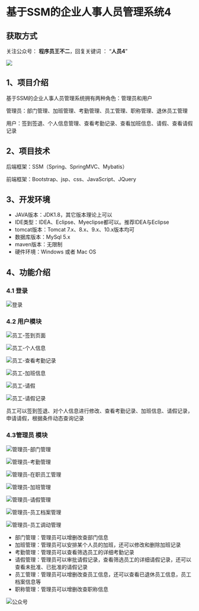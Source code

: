 # 基于SSM的企业人事人员管理系统4

## 获取方式

关注公众号： **程序员王不二**，回复关键词  ： “**人员4**”   

 ![](https://www.codeshop.fun/Typora-Images/202205281253739.png)


## 1、项目介绍

基于SSM的企业人事人员管理系统拥有两种角色：管理员和用户

管理员：部门管理、加班管理、考勤管理、员工管理、职称管理、退休员工管理

用户：签到签退、个人信息管理、查看考勤记录、查看加班信息、请假、查看请假记录


## 2、项目技术

后端框架：SSM（Spring、SpringMVC、Mybatis）

前端框架：Bootstrap、jsp、css、JavaScript、JQuery

## 3、开发环境

- JAVA版本：JDK1.8，其它版本理论上可以
- IDE类型：IDEA、Eclipse、Myeclipse都可以。推荐IDEA与Eclipse
- tomcat版本：Tomcat 7.x、8.x、9.x、10.x版本均可
- 数据库版本：MySql 5.x
- maven版本：无限制
- 硬件环境：Windows 或者 Mac OS


## 4、功能介绍

### 4.1 登录

![登录](https://www.codeshop.fun/Typora-Images/202206071608264.jpg)

### 4.2 用户模块

![员工-签到页面](https://www.codeshop.fun/Typora-Images/202206071608910.jpg)

![员工-个人信息](https://www.codeshop.fun/Typora-Images/202206071608352.jpg)

![员工-查看考勤记录](https://www.codeshop.fun/Typora-Images/202206071608907.jpg)

![员工-加班信息](https://www.codeshop.fun/Typora-Images/202206071608136.jpg)

![员工-请假](https://www.codeshop.fun/Typora-Images/202206071608703.jpg)

![员工-请假记录](https://www.codeshop.fun/Typora-Images/202206071608757.jpg)

员工可以签到签退、对个人信息进行修改、查看考勤记录、加班信息、请假记录，申请请假，根据条件动态查询记录

### 4.3管理员 模块

![管理员-部门管理](https://www.codeshop.fun/Typora-Images/202206071609504.jpg)

![管理员-考勤管理](https://www.codeshop.fun/Typora-Images/202206071609686.jpg)

![管理员-在职员工管理](https://www.codeshop.fun/Typora-Images/202206071611513.jpg)

![管理员-加班管理](https://www.codeshop.fun/Typora-Images/202206071609494.jpg)

![管理员-请假管理](https://www.codeshop.fun/Typora-Images/202206071609956.jpg)

![管理员-员工档案管理](https://www.codeshop.fun/Typora-Images/202206071609770.jpg)

![管理员-员工调动管理](https://www.codeshop.fun/Typora-Images/202206071609832.jpg)

- 部门管理：管理员可以增删改查部门信息
- 加班管理：管理员可以安排某个人员的加班，还可以修改和删除加班记录
- 考勤管理：管理员可以查看筛选员工的详细考勤记录
- 请假管理：管理员可以审批请假记录，查看筛选员工的详细请假记录，还可以查看未批准、已批准的请假记录
- 员工管理：管理员可以增删改查员工信息，还可以查看已退休员工信息，员工档案信息等
- 职称管理：管理员可以增删改查职称信息




![公众号](https://project-images-1256969109.cos.ap-chongqing.myqcloud.com/Typora-Images/202205281253739.png)

